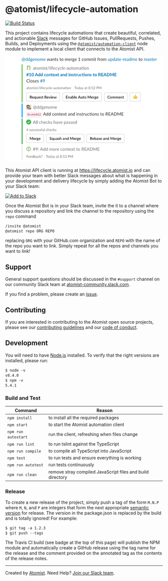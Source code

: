 # @atomist/lifecycle-automation

[![Build Status](https://travis-ci.org/atomist/lifecycle-automation.svg?branch=master)](https://travis-ci.org/atomist/lifecycle-automation)

This project contains lifecycle automations that create beautiful,
correlated, and actionable [Slack][slack] messages for GitHub Issues,
PullRequests, Pushes, Builds, and Deployments using
the [`@atomist/automation-client`][client] node module to implement a
local client that connects to the Atomist API.

![Atomist Bot PR Message](img/pr.png)

[slack]: https://slack.com (Slack)
[client]: https://github.com/atomist/automation-client-ts (@atomist/automation-client Node Module)

This Atomist API client is running at https://lifecycle.atomist.io and
can provide your team with better Slack messages about what is
happening in your development and delivery lifecycle by
simply adding the Atomist Bot to your Slack team:

<a href="https://atm.st/2wiDlUe">
<img alt="Add to Slack" height="50" width="174" src="https://platform.slack-edge.com/img/add_to_slack.png" srcset="https://platform.slack-edge.com/img/add_to_slack.png 1x, https://platform.slack-edge.com/img/add_to_slack@2x.png 2x" />
</a>

Once the Atomist Bot is in your Slack team, invite the it to a channel
where you discuss a repository and link the channel to the repository
using the `repo` command

```
/invite @atomist
@atomist repo ORG REPO
```

replacing `ORG` with your GitHub.com organization and `REPO` with the
name of the repo you want to link.  Simply repeat for all the repos
and channels you want to link!

## Support

General support questions should be discussed in the `#support`
channel on our community Slack team
at [atomist-community.slack.com][slack].

If you find a problem, please create an [issue][].

[issue]: https://github.com/atomist/lifecycle-automation/issues

## Contributing

If you are interested in contributing to the Atomist open source
projects, please see our [contributing guidelines][contrib] and
our [code of conduct][code].

[contrib]: https://github.com/atomist/welcome/blob/master/CONTRIBUTING.md
[code]: https://github.com/atomist/welcome/blob/master/CODE_OF_CONDUCT.md

## Development

You will need to have [Node.js][node] installed.  To verify that the
right versions are installed, please run:

```
$ node -v
v8.4.0
$ npm -v
5.4.1
```

[node]: https://nodejs.org/ (Node.js)

### Build and Test

Command | Reason
------- | ------
`npm install` | to install all the required packages
`npm start` | to start the Atomist automation client
`npm run autostart` | run the client, refreshing when files change
`npm run lint` | to run tslint against the TypeScript
`npm run compile` | to compile all TypeScript into JavaScript
`npm test` | to run tests and ensure everything is working
`npm run autotest` | run tests continuously
`npm run clean` | remove stray compiled JavaScript files and build directory

### Release

To create a new release of the project, simply push a tag of the form
`M.N.P` where `M`, `N`, and `P` are integers that form the next
appropriate [semantic version][semver] for release.  The version in
the package.json is replaced by the build and is totally ignored!  For
example:

[semver]: http://semver.org

```
$ git tag -a 1.2.3
$ git push --tags
```

The Travis CI build (see badge at the top of this page) will publish
the NPM module and automatically create a GitHub release using the tag
name for the release and the comment provided on the annotated tag as
the contents of the release notes.

---

Created by [Atomist][atomist].
Need Help?  [Join our Slack team][slack].

[atomist]: https://www.atomist.com/
[slack]: https://join.atomist.com
